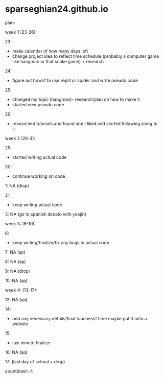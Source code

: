 # sparseghian24.github.io

plan:

week 1 (23-26):
    
23: 
- make calendar of how many days left  
- change project idea to reflect time schedule (probably a computer game like hangman or that snake game) + research

24:
- figure out how/if to use replit or spider and write pseudo code
  
25: 
- changed my topic (hangman)- research/plan on how to make it
- started new pseudo code
  
26:
- researched tutorials and found one I liked and started following along to it 
  
week 2 (29-3):

29:
- started writing actual code
  
30: 
- continue working on code
  
1: NA (drop)

2: 
- keep writing actual code
  
3: NA (go to spanish debato with yoojin) 

week 3: (6-10):

6:
- keep writing/finalize/fix any bugs in actual code

7: NA (ap)

8: NA (ap)

9: NA (drop) 

10: NA (ap)


week 4: (13-17):

13: NA (ap)

14: 
- add any necessary details/final touches/if time maybe put it onto a website

15:
- last minute finalize
  
16: NA (ap)

17: (last day of school + drop) 

countdown: 4
